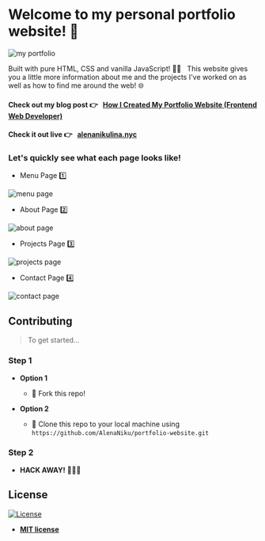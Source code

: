 # Welcome to my personal portfolio website! 🤩 

![my portfolio](https://github.com/AlenaNiku/portfolio-website/blob/master/updated.gif)

Built with pure HTML, CSS and vanilla JavaScript! 💪🤓 &nbsp; This website gives you a little more information about me and the projects I've worked on as well as how to find me around the web! 🌐

#### Check out my blog post 👉 &nbsp;  <a href="https://medium.com/@alenanikulina0/how-i-created-my-portfolio-website-frontend-web-developer-d93a6ef47c50" target="_blank">How I Created My Portfolio Website (Frontend Web Developer)</a>

#### Check it out live 👉 &nbsp; <a href="https://alenanikulina.nyc/" target="_blank">alenanikulina.nyc</a>

### Let's quickly see what each page looks like! 

- Menu Page 1️⃣

![menu page](https://github.com/AlenaNiku/portfolio-website/blob/master/1.png)

- About Page 2️⃣

![about page](https://github.com/AlenaNiku/portfolio-website/blob/master/about.png)

- Projects Page 3️⃣

![projects page](https://github.com/AlenaNiku/portfolio-website/blob/master/projects.png)

- Contact Page 4️⃣

![contact page](https://github.com/AlenaNiku/portfolio-website/blob/master/contact.png)


## Contributing

> To get started...

### Step 1

- **Option 1**
    - 🍴 Fork this repo!

- **Option 2**
    - 👯 Clone this repo to your local machine using `https://github.com/AlenaNiku/portfolio-website.git`

### Step 2

- **HACK AWAY!** 🔨🔨🔨

## License

[![License](http://img.shields.io/:license-mit-blue.svg?style=flat-square)](http://badges.mit-license.org)

- **[MIT license](http://opensource.org/licenses/mit-license.php)**
